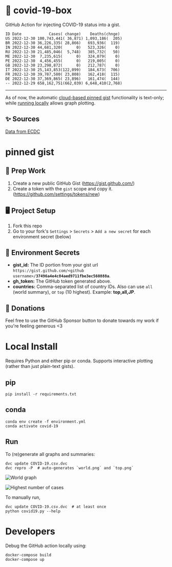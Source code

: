 # 🏥 covid-19-box

GitHub Action for injecting COVID-19 status into a gist.

```
ID Date            Cases( change)    Deaths(chnge)
US 2022-12-30 100,743,441( 36,871) 1,093,186(  205)
BR 2022-12-30 36,226,335( 28,866)   693,936(  119)
IN 2022-12-30 44,681,320(      0)   523,326(    0)
RU 2022-12-30 21,485,046(  5,748)   385,732(   50)
ME 2022-12-30  7,235,615(      0)   324,079(    0)
PE 2022-12-30  4,456,455(      0)   219,005(    0)
GB 2022-12-30 23,298,872(      0)   212,787(    0)
IT 2022-12-30 25,143,853(122,099)   184,673(  706)
FR 2022-12-30 39,787,580( 23,808)   162,418(  115)
DE 2022-12-30 37,369,865( 23,896)   161,474(  144)
-- 2022-12-29 658,162,751(662,039) 6,648,410(2,768)
```

---

As of now, the automatic [cloud-based pinned gist](#pinned-gist) functionality is text-only;
while [running locally](#local-install) allows graph plotting.

## ✨ Sources

[Data from ECDC](https://www.ecdc.europa.eu/en/publications-data/download-todays-data-geographic-distribution-covid-19-cases-worldwide)

# pinned gist

## 🎒 Prep Work
1. Create a new public GitHub Gist (https://gist.github.com/)
1. Create a token with the `gist` scope and copy it. (https://github.com/settings/tokens/new)

## 🖥 Project Setup
1. Fork this repo
1. Go to your fork's `Settings` > `Secrets` > `Add a new secret` for each environment secret (below)

## 🤫 Environment Secrets
- **gist_id:** The ID portion from your gist url `https://gist.github.com/<github username>/`**`37496a4e4c84aed9711fbe3ec560888a`**.
- **gh_token:** The GitHub token generated above.
- **countries:** Comma-separated list of country IDs. Also can use `all` (world summary), or `top` (10 highest). Example: **top,all,JP**.

## 💸 Donations

Feel free to use the GitHub Sponsor button to donate towards my work if you're feeling generous <3

# Local Install

Requires Python and either pip or conda. Supports interactive plotting (rather than just plain-text gists).

## pip

```
pip install -r requirements.txt
```

## conda

```
conda env create -f environment.yml
conda activate covid-19
```

## Run

To (re)generate all graphs and summaries:

```
dvc update COVID-19.csv.dvc
dvc repro -P  # auto-generates `world.png` and `top.png`
```

![World graph](world.png)

![Highest number of cases](top.png)

To manually run,

```
dvc update COVID-19.csv.dvc  # at least once
python covid19.py --help
```

# Developers

Debug the GitHub action locally using:

```
docker-compose build
docker-compose up
```
